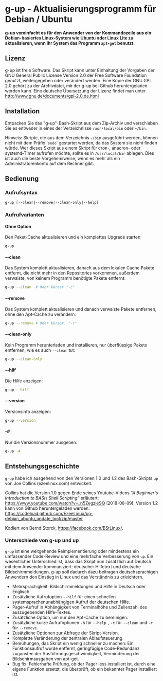 # g-up - Aktualisierungsprogramm für Debian / Ubuntu

**g-up vereinfacht es für den Anwender von der Kommandozeile aus ein Debian-basiertes Linux-System wie Ubuntu oder Linux Lite zu aktualisieren, wenn ihr System das Programm `apt-get` benutzt.**

## Lizenz

g-up ist freie Software. Das Skript kann unter Einhaltung der Vorgaben der GNU General Public License Version 2.0 der Free Software Foundation genutzt, weitergegeben oder verändert werden. Eine Kopie der  GNU GPL 2.0 gehört zu der Archivdatei, mir der g-up bei Github heruntergeladen werden kann. Eine deutsche Übersetzung der Lizenz findet man unter http://www.gnu.de/documents/gpl-2.0.de.html

## Installation

Entpacken Sie das "g-up"-Bash-Skript aus dem Zip-Archiv und verschieben Sie es entweder in eines der Verzeichnisse `/usr/local/bin` oder `~/bin`.

Hinweis: Skripte, die aus dem Verzeichnis `~/bin` ausgeführt werden, können nicht mit dem Präfix '`sudo`' gestartet werden, da das System sie nicht finden würde. Wer dieses Skript aus einem Skript für cron-, anacron- oder systemd-Timer aufrufen möchte, sollte es in `/usr/local/bin` ablegen. Dies ist auch die beste Vorgehensweise, wenn es mehr als ein Administratorenkonto auf dem Rechner gibt.

## Bedienung

### Aufrufsyntax

    g-up [--clean|--remove|--clean-only|--help]

### Aufrufvarianten

#### Ohne Option

Den Paket-Cache aktualisieren und ein komplettes Upgrade starten:

```bash
g-up
```

#### --clean

Das System komplett aktualisieren, danach aus dem lokalen Cache
Pakete entfernt, die nicht mehr in den Repositories vorkommen,
außerdem verwaiste, von keinem Programm benötigte Pakete entfernt:

```bash
g-up --clean  # Oder kürzer "-c"
```

#### --remove

Das System komplett aktualisieren und danach verwaiste Pakete
entfernen, ohne den Apt-Cache zu verändern: 

```bash
g-up --remove # Oder kürzer: "-r"
```

#### --clean-only

Kein Programm herunterladen und installieren, nur überflüssige Pakete entfernen, wie es auch `--clean` tut:

```bash
g-up --clean-only
```

#### --hilf

Die Hilfe anzeigen:

```bash
g-up --hilf
```

#### --version

Versionsinfo anzeigen:

```bash
g-up --version  
```

#### -#

Nur die Versionsnummer ausgeben:

```bash
g-up -#
```

## Entstehungsgeschichte

`g-up` habe ich ausgehend von den Versionen 1.0 und 1.2 des Bash-Skripts `up` von Joe Collins (ezeelinux.com) entwickelt. 

Collins hat die Version 1.0 gegen Ende seines Youtube-Videos *"A Beginner's Introduction to BASH Shell Scripting"* erläutert:  https://www.youtube.com/watch?v=_n5ZegzieSQ (2018-08-09). Version 1.2 kann von Github heruntergeladen werden: https://codeload.github.com/EzeeLinux/up-debian_ubuntu_update_tool/zip/master 

Kodiert von Bernd Storck, https://facebook.com/BStLinux/.

### Unterschiede von g-up und up

`g-up` ist eine weitgehende Reimplementierung oder mindestens ein umfassender Code-Review und eine mehrfache Verbesserung von `up`.  Ein wesentlicher Unterschied ist, dass das Skript nun zusätzlich auf Deutsch mit dem Anwender kommuniziert: deutscher Hilfetext und deutsche Bildschirmmeldungen. g-up soll dadurch dazu beitragen deutschsprachigen Anwendern den Einstieg in Linux und das Verständnis zu erleichtern.  

- Mehrsprachigkeit: Bildschirmmeldungen und Hilfe in Deutsch oder Englisch.
- Zusätzliche Aufrufoption `--hilf` für einen schnellen systemsprachenunabhängigen Aufruf der deutschen Hilfe.
- Pager-Aufruf in Abhängigkeit von Terminalhöhe und Zeilenzahl des auszugebenden Hilfe-Textes.
- Zusätzliche Option, um nur den Apt-Cache zu bereinigen.
- Zusätzliche kurze Aufrufoptionen `-h` für `--help `,  `-c` für `--clean` und  `-r` für `--remove`.
- Zusätzliche Optionen zur Abfrage der Skript-Version.
- Komplette Veränderung der zentralen Ablaufsteuerung.
- Bemühungen, das Skript ein wenig schneller zu machen: Ein Funktionsaufruf wurde entfernt, geringfügige Code-Redundanz zugunsten der Ausführungsgeschwindigkeit, Verminderung der Bildschirmausgaben von apt-get.
- Bug fix: Fehlerhafte Prüfung, ob der Pager less installiert ist, durch eine eigene Funktion ersetzt, die überprüft, ob ein bekannter Pager installiert ist.
